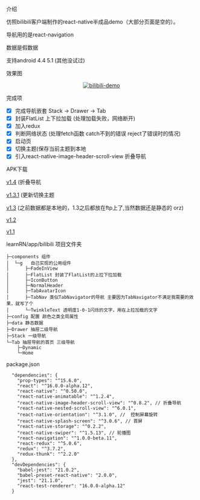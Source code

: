 
介绍

仿照bilibili客户端制作的react-native半成品demo（大部分页面是空的）。

导航用的是react-navigation

数据是假数据

支持android 4.4 5.1 (其他没试过)

效果图

<p align="center">
  <a href="#">
    <img alt="bilibili-demo" src="https://github.com/qw110946/learn-react/blob/master/learnRN/images/other/demo.gif">
  </a>
</p>
 
完成项
 
 - [x] 完成导航嵌套 Stack -> Drawer -> Tab
 - [x] 封装FlatList 上下拉加载 (处理加载失败，网络断开)
 - [x] 加入redux
 - [x] 判断网络状态 (处理fetch函数 catch不到的错误 reject了错误时的情况) 
 - [x] 启动页 
 - [x] 切换主题(保存当前主题到本地
 - [x] 引入react-native-image-header-scroll-view 折叠导航

APK下载

   [v1.4](https://qw110946.github.io/learn-react/learnRN/apk/bilibili-v1.4.apk) (折叠导航

   [v1.3.1](https://qw110946.github.io/learn-react/learnRN/apk/bilibili-v1.3.1.apk) (更新切换主题

   [v1.3](https://qw110946.github.io/learn-react/learnRN/apk/bilibili-v1.3.apk) (之前数据都是本地的，1.3之后都放在ftp上了,当然数据还是静态的 orz)
   
   [v1.2](https://qw110946.github.io/learn-react/learnRN/apk/bilibili-v1.2.apk)
   
   [v1.1](https://qw110946.github.io/learn-react/learnRN/apk/bilibili-v1.1.apk)

learnRN/app/bilibili  项目文件夹

    ├─components 组件
    │  └─g   自己实现的公用组件
    │      ├─FadeInView 
    │      ├─FlatList 封装了FlatList的上拉下拉加载
    │      ├─IconButton 
    │      ├─NormalHeader 
    │      ├─TabAvatarIcon 
    │      ├─TabNav 类似TabNavigator的导航 主要因为TabNavigator不满足我需要的效果，就写了个
    │      └─TwinkleText 透明度1-0-1闪烁的文字，用在上拉加载的文字
    ├─config 配置 颜色之类全局属性
    ├─data 静态数据
    ├─Drawer 抽屉二级导航
    ├─Stack 一级导航
    └─Tab 抽屉导航的首页 三级导航
        ├─Dynamic
        └─Home
    
package.json
      
      "dependencies": {
        "prop-types": "^15.6.0",
        "react": "^16.0.0-alpha.12",
        "react-native": "^0.50.0",
        "react-native-animatable": "^1.2.4",
        "react-native-image-header-scroll-view": "^0.8.2", // 折叠导航
        "react-native-nested-scroll-view": "^6.0.1",
        "react-native-orientation": "^3.1.0", //  控制屏幕旋转
        "react-native-splash-screen": "^3.0.6", // 首屏
        "react-native-storage": "^0.2.2",
        "react-native-swiper": "^1.5.13", // 轮播图
        "react-navigation": "^1.0.0-beta.11",
        "react-redux": "^5.0.6",
        "redux": "^3.7.2",
        "redux-thunk": "^2.2.0"
      },
      "devDependencies": {
        "babel-jest": "21.0.2",
        "babel-preset-react-native": "2.0.0",
        "jest": "21.1.0",
        "react-test-renderer": "16.0.0-alpha.12"
      }